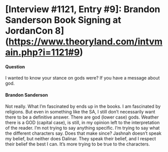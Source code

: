# [Interview #1121, Entry #9]: Brandon Sanderson Book Signing at JordanCon 8](https://www.theoryland.com/intvmain.php?i=1121#9)

#### Question

I wanted to know your stance on gods were? If you have a message about god.

#### Brandon Sanderson

Not really. What I’m fascinated by ends up in the books. I am fascinated by religions. But even in something like the SA, I still don’t necessarily want there to be a definitive answer. There are god (lower case) gods. Weather there is a GOD (capital case), is still, in my opinion left to the interpretation of the reader. I’m not trying to say anything specific. I’m trying to say what the different characters say. Does that make since? Jashnah doesn’t speak my belief, but neither does Dalinar. They speak their belief, and I respect their belief the best I can. It’s more trying to be true to the characters.

